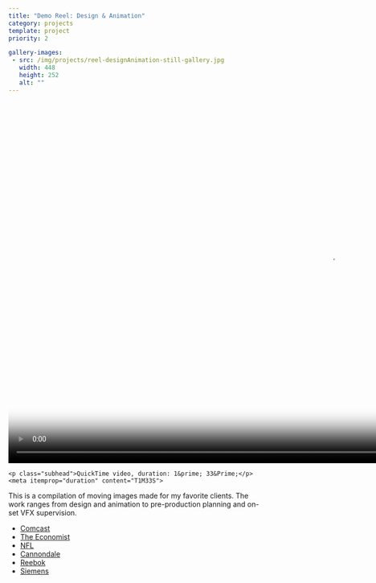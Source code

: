 ```yaml
---
title: "Demo Reel: Design & Animation"
category: projects
template: project
priority: 2

gallery-images:
 - src: /img/projects/reel-designAnimation-still-gallery.jpg
   width: 448
   height: 252
   alt: ""
---
```


<video width="1280" height="720" controls="controls" poster="./vid/TimBowman_DesignAnimateReel-poster.jpg">
			<source src="./vid/TimBowman_DesignAnimateReel.mp4" type="video/mp4" />
			Sorry, it looks like your browser does not support the video tag.
</video>


	<p class="subhead">QuickTime video, duration: 1&prime; 33&Prime;</p>
	<meta itemprop="duration" content="T1M33S">
This is a compilation of moving images made for my favorite clients. The work ranges from design and animation to pre-production planning and on-set VFX supervision.</p>

- <a href="https://www.comcast.com" target="_blank">Comcast</a>
- <a href="http://www.economist.com" target="_blank">The Economist</a>
- <a href="http://www.nfl.com" target="_blank">NFL</a>
- <a href="http://www.cannondale.com" target="_blank">Cannondale</a>
- <a href="http://www.reebok.com" target="_blank">Reebok</a>
- <a href="https://www.siemens.com" target="_blank">Siemens</a>
